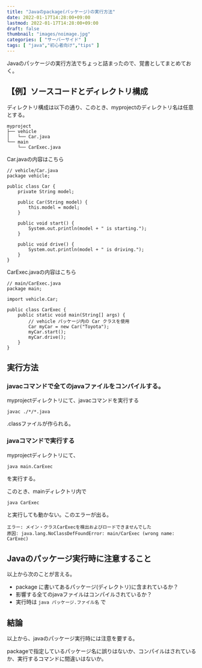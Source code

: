 ```yaml
---
title: "Javaのpackage(パッケージ)の実行方法"
date: 2022-01-17T14:28:00+09:00
lastmod: 2022-01-17T14:28:00+09:00
draft: false
thumbnail: "images/noimage.jpg"
categories: [ "サーバーサイド" ]
tags: [ "java","初心者向け","tips" ]
---
```



Javaのパッケージの実行方法でちょっと詰まったので、覚書としてまとめておく。

## 【例】ソースコードとディレクトリ構成

ディレクトリ構成は以下の通り、このとき、myprojectのディレクトリ名は任意とする。

```
myproject
├── vehicle
│   └── Car.java
└── main
    └── CarExec.java
```


Car.javaの内容はこちら


```
// vehicle/Car.java
package vehicle;

public class Car {
    private String model;

    public Car(String model) {
        this.model = model;
    }

    public void start() {
        System.out.println(model + " is starting.");
    }

    public void drive() {
        System.out.println(model + " is driving.");
    }
}
```

CarExec.javaの内容はこちら

```
// main/CarExec.java
package main;

import vehicle.Car;

public class CarExec {
    public static void main(String[] args) {
        // vehicle パッケージ内の Car クラスを使用
        Car myCar = new Car("Toyota");
        myCar.start();
        myCar.drive();
    }
}
```


## 実行方法

### javacコマンドで全てのjavaファイルをコンパイルする。

myprojectディレクトリにて、javacコマンドを実行する

```
javac ./*/*.java
```

.classファイルが作られる。


### javaコマンドで実行する

myprojectディレクトリにて、

```
java main.CarExec
```

を実行する。

このとき、mainディレクトリ内で

```
java CarExec
```

と実行しても動かない。このエラーが出る。

```
エラー: メイン・クラスCarExecを検出およびロードできませんでした
原因: java.lang.NoClassDefFoundError: main/CarExec (wrong name: CarExec)
```

## Javaのパッケージ実行時に注意すること

以上から次のことが言える。

- package に書いてあるパッケージ(ディレクトリ)に含まれているか？
- 影響する全てのjavaファイルはコンパイルされているか？
- 実行時は `java パッケージ.ファイル名` で

## 結論

以上から、javaのパッケージ実行時には注意を要する。

packageで指定しているパッケージ名に誤りはないか、コンパイルはされているか、実行するコマンドに間違いはないか。


